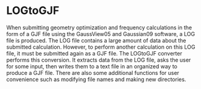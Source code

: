 # LOGtoGJF

When submitting geometry optimization and frequency calculations in the form of a GJF file using the GaussView05 and Gaussian09 software, a LOG file is produced. The LOG file contains a large amount of data about the submitted calculation. However, to perform another calculation on this LOG file, it must be submitted again as a GJF file. The LOGtoGJF converter performs this conversion. It extracts data from the LOG file, asks the user for some input, then writes them to a text file in an organized way to produce a GJF file. There are also some additional functions for user convenience such as modifying file names and making new directories. 
